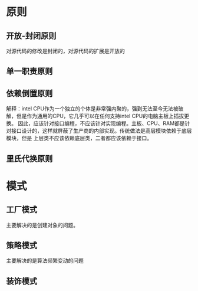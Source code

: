 # 原则
## 开放-封闭原则
对源代码的修改是封闭的，对源代码的扩展是开放的
## 单一职责原则
## 依赖倒置原则
解释：intel CPU作为一个独立的个体是非常强内聚的，强到无法至今无法被破解，但是作为通用的CPU，它几乎可以在任何支持intel CPU的电脑主板上插拔更换。
因此，应该针对接口编程，不应该针对实现编程。主板、CPU、RAM都是针对接口设计的，这样就屏蔽了生产商的内部实现。传统做法是高层模块依赖于底层模块，但是
上层类不应该依赖底层类，二者都应该依赖于接口。
## 里氏代换原则

# 模式
## 工厂模式
主要解决的是创建对象的问题。
## 策略模式
主要解决的是算法频繁变动的问题
## 装饰模式

